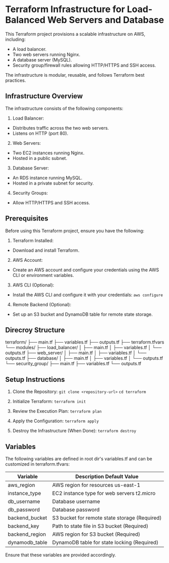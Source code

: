 # Terraform Infrastructure for Load-Balanced Web Servers and Database

This Terraform project provisions a scalable infrastructure on AWS, including:
- A load balancer.
- Two web servers running Nginx.
- A database server (MySQL).
- Security group/firewall rules allowing HTTP/HTTPS and SSH access.

The infrastructure is modular, reusable, and follows Terraform best practices.

## Infrastructure Overview

The infrastructure consists of the following components:

1. Load Balancer:
- Distributes traffic across the two web servers.
- Listens on HTTP (port 80).

2. Web Servers:
- Two EC2 instances running Nginx.
- Hosted in a public subnet.

3. Database Server:
- An RDS instance running MySQL.
- Hosted in a private subnet for security.

4. Security Groups:
- Allow HTTP/HTTPS and SSH access.

## Prerequisites
Before using this Terraform project, ensure you have the following:

1. Terraform Installed:
- Download and install Terraform.

2. AWS Account:
- Create an AWS account and configure your credentials using the AWS CLI or environment variables.

3. AWS CLI (Optional):
- Install the AWS CLI and configure it with your credentials:
`aws configure`

4. Remote Backend (Optional):
- Set up an S3 bucket and DynamoDB table for remote state storage.

## Direcroy Structure

terraform/
├── main.tf
├── variables.tf
├── outputs.tf
├── terraform.tfvars
└── modules/
    ├── load_balancer/
    │   ├── main.tf
    │   ├── variables.tf
    │   └── outputs.tf
    ├── web_server/
    │   ├── main.tf
    │   ├── variables.tf
    │   └── outputs.tf
    ├── database/
    │   ├── main.tf
    │   ├── variables.tf
    │   └── outputs.tf
    └── security_group/
        ├── main.tf
        ├── variables.tf
        └── outputs.tf


## Setup Instructions

1. Clone the Repository:
`git clone <repository-url>`
`cd terraform`

2. Initialize Terraform:
`terraform init`

3. Review the Execution Plan:
`terraform plan`

4. Apply the Configuration:
`terraform apply` 

5. Destroy the Infrastructure (When Done):
`terraform destroy`


## Variables
The following variables are defined in root dir's variables.tf and can be customized in terraform.tfvars:

| Variable | Description	Default Value |
| ----------- | ----------- |
|aws_region	|AWS region for resources	us-east-1|
|instance_type	|EC2 instance type for web servers	t2.micro|
|db_username	|Database username |
|db_password	|Database password |
|backend_bucket	|S3 bucket for remote state storage	(Required)|
|backend_key	|Path to state file in S3 bucket	(Required)|
|backend_region	|AWS region for S3 bucket	(Required)|
|dynamodb_table	|DynamoDB table for state locking	(Required)|

Ensure that these variables are provided accordingly.